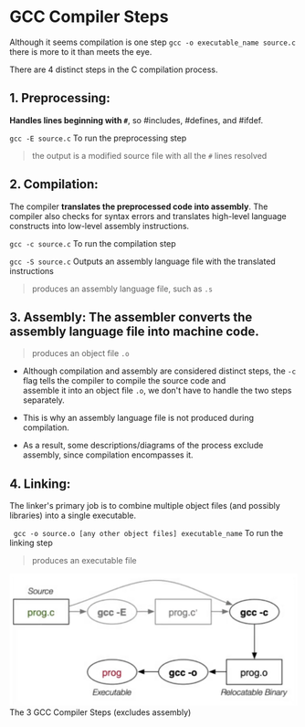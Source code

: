 # GCC Compiler Steps

Although it seems compilation is one step `gcc -o executable_name source.c` there is more to it than meets the eye.

There are 4 distinct steps in the C compilation process. 

## 1. Preprocessing:

   **Handles lines beginning with `#`**, so #includes, #defines, and #ifdef. 

` gcc -E source.c ` To run the preprocessing step

> the output is a modified source file with all the `#` lines resolved

## 2. Compilation:

   The compiler **translates the preprocessed code into assembly**. The compiler also checks for syntax errors
   and translates high-level language constructs into low-level assembly instructions.

` gcc -c source.c ` To run the compilation step 

` gcc -S source.c ` Outputs an assembly language file with the translated instructions 

> produces an assembly language file, such as `.s`

## 3. Assembly: The assembler **converts the assembly language file into machine code**.

> produces an object file `.o`

- Although compilation and assembly are considered distinct steps, the `-c` flag tells the compiler to compile the source code and      
  assemble it into an object file `.o`, we don't have to handle the two steps separately.

- This is why an assembly language file is not produced during compilation.

- As a result, some descriptions/diagrams of the process exclude assembly, since compilation encompasses it. 

## 4. Linking:

The linker's primary job is to combine multiple object files (and possibly libraries) into a single executable.

` gcc -o source.o [any other object files] executable_name` To run the linking step 

> produces an executable file

![Alt Text](images/3StepsCompiling.png)
The 3 GCC Compiler Steps (excludes assembly)

